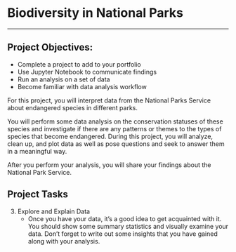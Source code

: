 # Biodiversity in National Parks
---
## Project Objectives:
- Complete a project to add to your portfolio
- Use Jupyter Notebook to communicate findings
- Run an analysis on a set of data
- Become familiar with data analysis workflow

For this project, you will interpret data from the National Parks Service about endangered species in different parks.

You will perform some data analysis on the conservation statuses of these species and investigate if there are any patterns or themes to the types of species that become endangered. During this project, you will analyze, clean up, and plot data as well as pose questions and seek to answer them in a meaningful way.

After you perform your analysis, you will share your findings about the National Park Service.


## Project Tasks

3. Explore and Explain Data
	- Once you have your data, it’s a good idea to get acquainted with it.
	  You should show some summary statistics and visually examine your data.
	  Don’t forget to write out some insights that you have gained along with
 	  your analysis.
